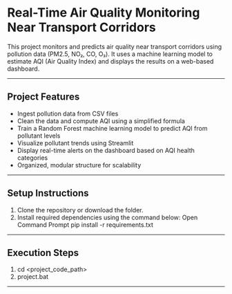 
# Real-Time Air Quality Monitoring Near Transport Corridors

This project monitors and predicts air quality near transport corridors using pollution data (PM2.5, NO₂, CO, O₃). It uses a machine learning model to estimate AQI (Air Quality Index) and displays the results on a web-based dashboard.

---

## Project Features

- Ingest pollution data from CSV files
- Clean the data and compute AQI using a simplified formula
- Train a Random Forest machine learning model to predict AQI from pollutant levels
- Visualize pollutant trends using Streamlit
- Display real-time alerts on the dashboard based on AQI health categories
- Organized, modular structure for scalability

---

## Setup Instructions

1. Clone the repository or download the folder.
2. Install required dependencies using the command below:
Open Command Prompt 
pip install -r requirements.txt

---

## Execution Steps

1. cd <project_code_path>
2. project.bat

---
